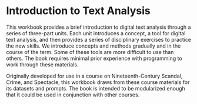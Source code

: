 # Introduction to Text Analysis

This workbook provides a brief introduction to digital text analysis through a series of three-part units. Each unit introduces a concept, a tool for digital text analysis, and then provides a series of disciplinary exercises to practice the new skills. We introduce concepts and methods gradually and in the course of the term. Some of these tools are more difficult to use than others. The book requires minimal prior experience with programming to work through these materials. 

Originally developed for use in a course on Nineteenth-Century Scandal, Crime, and Spectacle, this workbook draws from these course materials for its datasets and prompts. The book is intended to be modularized enough that it could be used in conjunction with other courses. 